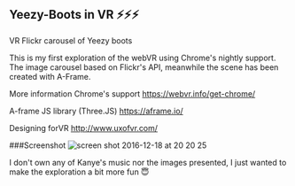 ## Yeezy-Boots in VR ⚡️⚡️⚡️
VR Flickr carousel of Yeezy boots

This is my first exploration of the webVR using Chrome's nightly support.
The image carousel based on Flickr's API, meanwhile the scene has been created with A-Frame.

More information Chrome's support
https://webvr.info/get-chrome/

A-frame JS library (Three.JS)
https://aframe.io/

Designing forVR
http://www.uxofvr.com/

###Screenshot
![screen shot 2016-12-18 at 20 20 25](https://cloud.githubusercontent.com/assets/9334646/21295920/7ceaf324-c55f-11e6-81b4-47c25375f5c2.png)

I don't own any of Kanye's music nor the images presented, I just wanted to make the exploration a  bit more fun 😇
